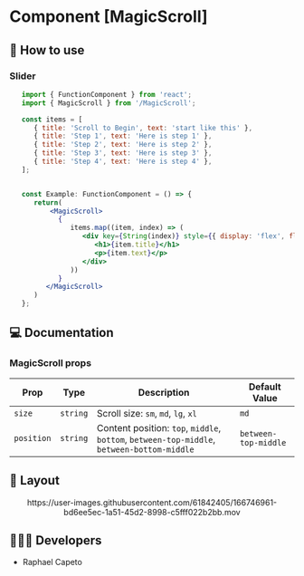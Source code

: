 # Component [MagicScroll]


## 🚀 How to use

### Slider
```jsx
   import { FunctionComponent } from 'react';
   import { MagicScroll } from '/MagicScroll';

   const items = [
      { title: 'Scroll to Begin', text: 'start like this' }, 
      { title: 'Step 1', text: 'Here is step 1' },
      { title: 'Step 2', text: 'Here is step 2' },
      { title: 'Step 3', text: 'Here is step 3' },
      { title: 'Step 4', text: 'Here is step 4' },
   ];


   const Example: FunctionComponent = () => {
      return(
          <MagicScroll>
            {
               items.map((item, index) => (
                  <div key={String(index)} style={{ display: 'flex', flexDirection: 'column', gap: 2 }}>
                     <h1>{item.title}</h1>
                     <p>{item.text}</p>
                  </div>
               ))
            }
         </MagicScroll>
      )
   };
```

## 💻 Documentation

### MagicScroll props

| Prop | Type | Description                                                                                                                                         | Default Value |
| --------- | -------- | ------------------------------------------------------------------------------------------------------------------------------------------------------- | ----------------- |
| `size`  | `string` | Scroll size: `sm`, `md`, `lg`, `xl` | `md` |
| `position`  | `string` | Content position:  `top`, `middle`, `bottom`, `between-top-middle`, `between-bottom-middle` | `between-top-middle` |

## 🔖 Layout

<p align="center">
https://user-images.githubusercontent.com/61842405/166746961-bd6ee5ec-1a51-45d2-8998-c5fff022b2bb.mov
</p>


## 👨🏻‍💻 Developers
- Raphael Capeto


